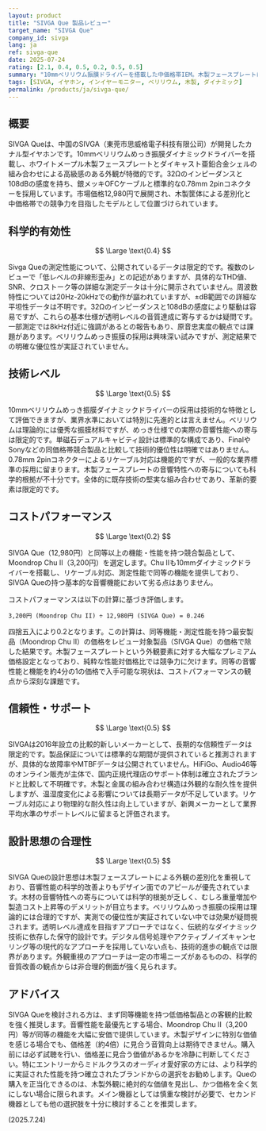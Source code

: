 ```yaml
---
layout: product
title: "SIVGA Que 製品レビュー"
target_name: "SIVGA Que"
company_id: sivga
lang: ja
ref: sivga-que
date: 2025-07-24
rating: [2.1, 0.4, 0.5, 0.2, 0.5, 0.5]
summary: "10mmベリリウム振膜ドライバーを搭載した中価格帯IEM。木製フェースプレートによる外観の差別化を図るが、測定性能の優位性は限定的。同等機能を持つ低価格製品の存在により、コストパフォーマンスに課題。"
tags: [SIVGA, イヤホン, インイヤーモニター, ベリリウム, 木製, ダイナミック]
permalink: /products/ja/sivga-que/
---
```


## 概要

SIVGA Queは、中国のSIVGA（東莞市思威格電子科技有限公司）が開発したカナル型イヤホンです。10mmベリリウムめっき振膜ダイナミックドライバーを搭載し、ホワイトメープル木製フェースプレートとダイキャスト亜鉛合金シェルの組み合わせによる高級感のある外観が特徴的です。32Ωのインピーダンスと108dBの感度を持ち、銀メッキOFCケーブルと標準的な0.78mm 2pinコネクターを採用しています。市場価格12,980円で展開され、木製筐体による差別化と中価格帯での競争力を目指したモデルとして位置づけられています。

## 科学的有効性

$$ \Large \text{0.4} $$

Sivga Queの測定性能について、公開されているデータは限定的です。複数のレビューで「低レベルの非線形歪み」との記述がありますが、具体的なTHD値、SNR、クロストーク等の詳細な測定データは十分に開示されていません。周波数特性については20Hz-20kHzでの動作が謳われていますが、±dB範囲での詳細な平坦性データは不明です。32Ωのインピーダンスと108dBの感度により駆動は容易ですが、これらの基本仕様が透明レベルの音質達成に寄与するかは疑問です。一部測定では8kHz付近に強調があるとの報告もあり、原音忠実度の観点では課題があります。ベリリウムめっき振膜の採用は興味深い試みですが、測定結果での明確な優位性が実証されていません。

## 技術レベル

$$ \Large \text{0.5} $$

10mmベリリウムめっき振膜ダイナミックドライバーの採用は技術的な特徴として評価できますが、業界水準においては特別に先進的とは言えません。ベリリウムは理論的には優秀な振膜材料ですが、めっき仕様での実際の音響性能への寄与は限定的です。単磁石デュアルキャビティ設計は標準的な構成であり、FinalやSonyなどの同価格帯競合製品と比較して技術的優位性は明確ではありません。0.78mm 2pinコネクターによるリケーブル対応は機能的ですが、一般的な業界標準の採用に留まります。木製フェースプレートの音響特性への寄与についても科学的根拠が不十分です。全体的に既存技術の堅実な組み合わせであり、革新的要素は限定的です。

## コストパフォーマンス

$$ \Large \text{0.2} $$

SIVGA Que（12,980円）と同等以上の機能・性能を持つ競合製品として、Moondrop Chu II（3,200円）を選定します。Chu IIも10mmダイナミックドライバーを搭載し、リケーブル対応、測定性能で同等の機能を提供しており、SIVGA Queの持つ基本的な音響機能において劣る点はありません。

コストパフォーマンスは以下の計算に基づき評価します。

`3,200円 (Moondrop Chu II) ÷ 12,980円 (SIVGA Que) = 0.246`

四捨五入により0.2となります。この計算は、同等機能・測定性能を持つ最安製品（Moondrop Chu II）の価格をレビュー対象製品（SIVGA Que）の価格で除した結果です。木製フェースプレートという外観要素に対する大幅なプレミアム価格設定となっており、純粋な性能対価格比では競争力に欠けます。同等の音響性能と機能を約4分の1の価格で入手可能な現状は、コストパフォーマンスの観点から深刻な課題です。

## 信頼性・サポート

$$ \Large \text{0.5} $$

SIVGAは2016年設立の比較的新しいメーカーとして、長期的な信頼性データは限定的です。製品保証については標準的な期間が提供されていると推測されますが、具体的な故障率やMTBFデータは公開されていません。HiFiGo、Audio46等のオンライン販売が主体で、国内正規代理店のサポート体制は確立されたブランドと比較して不明確です。木製と金属の組み合わせ構造は外観的な耐久性を提供しますが、温湿度変化による影響については長期データが不足しています。リケーブル対応により物理的な耐久性は向上していますが、新興メーカーとして業界平均水準のサポートレベルに留まると評価されます。

## 設計思想の合理性

$$ \Large \text{0.5} $$

SIVGA Queの設計思想は木製フェースプレートによる外観の差別化を重視しており、音響性能の科学的改善よりもデザイン面でのアピールが優先されています。木材の音響特性への寄与については科学的根拠が乏しく、むしろ重量増加や製造コスト上昇等のデメリットが目立ちます。ベリリウムめっき振膜の採用は理論的には合理的ですが、実測での優位性が実証されていない中では効果が疑問視されます。透明レベル達成を目指すアプローチではなく、伝統的なダイナミック技術に依存した保守的設計です。デジタル信号処理やアクティブノイズキャンセリング等の現代的なアプローチを採用していない点も、技術的進歩の観点では限界があります。外観重視のアプローチは一定の市場ニーズがあるものの、科学的音質改善の観点からは非合理的側面が強く見られます。

## アドバイス

SIVGA Queを検討される方は、まず同等機能を持つ低価格製品との客観的比較を強く推奨します。音響性能を最優先とする場合、Moondrop Chu II（3,200円）等が同等の機能を大幅に安価で提供しています。木製デザインに特別な価値を感じる場合でも、価格差（約4倍）に見合う音質向上は期待できません。購入前には必ず試聴を行い、価格差に見合う価値があるかを冷静に判断してください。特にエントリーからミドルクラスのオーディオ愛好家の方には、より科学的に実証された性能を持つ確立されたブランドからの選択をお勧めします。Queの購入を正当化できるのは、木製外観に絶対的な価値を見出し、かつ価格を全く気にしない場合に限られます。メイン機器としては慎重な検討が必要で、セカンド機器としても他の選択肢を十分に検討することを推奨します。

(2025.7.24)